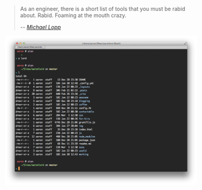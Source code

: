 > As an engineer, there is a short list of tools that you must be rabid about. Rabid. Foaming at the mouth crazy.
>
> -- <cite>[Michael Lopp][1]</cite>

[1]:http://www.randsinrepose.com/archives/2009/11/02/the_foamy_rules_for_rabid_tools.html

![Bash](bash.png)